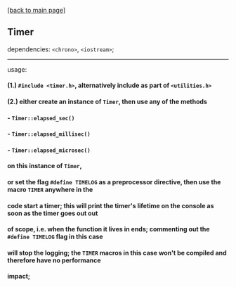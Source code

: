 [[back to main page]](../../README.md)

## Timer

dependencies: `<chrono>`, `<iostream>`;
___
usage:


#### (1.) `#include <timer.h>`, alternatively include as part of `<utilities.h>`

#### (2.) either create an instance of `Timer`, then use any of the methods
####     - `Timer::elapsed_sec()`
####     - `Timer::elapsed_millisec()`
####     - `Timer::elapsed_microsec()`
#### on this instance of `Timer`,
#### 
#### or set the flag `#define TIMELOG` as a preprocessor directive, then use the macro `TIMER` anywhere in the
#### code start a timer; this will print the timer's lifetime on the console as soon as the timer goes out out
#### of scope, i.e. when the function it lives in ends; commenting out the `#define TIMELOG` flag in this case
#### will stop the logging; the `TIMER` macros in this case won't be compiled and therefore have no performance
#### impact;